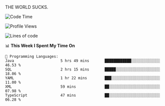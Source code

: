 THE WORLD SUCKS.

<!--START_SECTION:waka-->
![Code Time](http://img.shields.io/badge/Code%20Time-1%2C140%20hrs%202%20mins-blue)

![Profile Views](http://img.shields.io/badge/Profile%20Views-0-blue)

![Lines of code](https://img.shields.io/badge/From%20Hello%20World%20I%27ve%20Written-1.5%20million%20lines%20of%20code-blue)

📊 **This Week I Spent My Time On** 

```text
💬 Programming Languages: 
Java                     5 hrs 49 mins       ████████████░░░░░░░░░░░░░   46.53 % 
SQL                      2 hrs 15 mins       █████░░░░░░░░░░░░░░░░░░░░   18.06 % 
YAML                     1 hr 22 mins        ███░░░░░░░░░░░░░░░░░░░░░░   11.00 % 
XML                      59 mins             ██░░░░░░░░░░░░░░░░░░░░░░░   07.98 % 
TypeScript               47 mins             ██░░░░░░░░░░░░░░░░░░░░░░░   06.28 % 
```


<!--END_SECTION:waka-->
